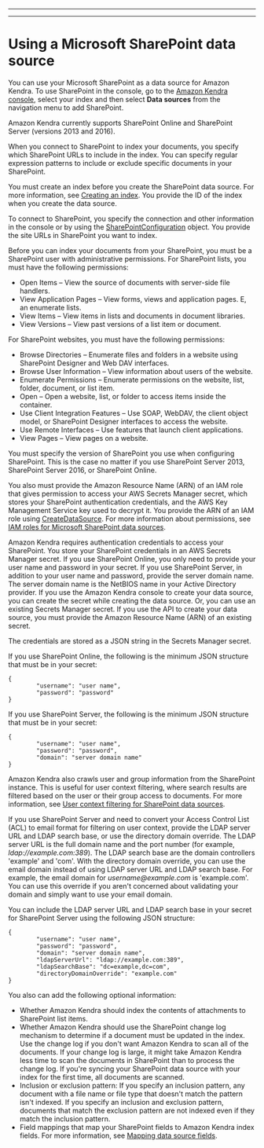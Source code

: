 --------

--------

# Using a Microsoft SharePoint data source<a name="data-source-sharepoint"></a>

You can use your Microsoft SharePoint as a data source for Amazon Kendra\. To use SharePoint in the console, go to the [Amazon Kendra console](https://console.aws.amazon.com/kendra/), select your index and then select **Data sources** from the navigation menu to add SharePoint\.

Amazon Kendra currently supports SharePoint Online and SharePoint Server \(versions 2013 and 2016\)\.

When you connect to SharePoint to index your documents, you specify which SharePoint URLs to include in the index\. You can specify regular expression patterns to include or exclude specific documents in your SharePoint\.

You must create an index before you create the SharePoint data source\. For more information, see [Creating an index](https://docs.aws.amazon.com/kendra/latest/dg/create-index.html)\. You provide the ID of the index when you create the data source\.

To connect to SharePoint, you specify the connection and other information in the console or by using the [SharePointConfiguration](https://docs.aws.amazon.com/kendra/latest/dg/API_SharePointConfiguration.html) object\. You provide the site URLs in SharePoint you want to index\.

Before you can index your documents from your SharePoint, you must be a SharePoint user with administrative permissions\. For SharePoint lists, you must have the following permissions:
+ Open Items – View the source of documents with server\-side file handlers\.
+ View Application Pages – View forms, views and application pages\. E, an enumerate lists\.
+ View Items – View items in lists and documents in document libraries\.
+ View Versions – View past versions of a list item or document\.

For SharePoint websites, you must have the following permissions:
+ Browse Directories – Enumerate files and folders in a website using SharePoint Designer and Web DAV interfaces\.
+ Browse User Information – View information about users of the website\.
+ Enumerate Permissions – Enumerate permissions on the website, list, folder, document, or list item\.
+ Open – Open a website, list, or folder to access items inside the container\.
+ Use Client Integration Features – Use SOAP, WebDAV, the client object model, or SharePoint Designer interfaces to access the website\.
+ Use Remote Interfaces – Use features that launch client applications\.
+ View Pages – View pages on a website\.

You must specify the version of SharePoint you use when configuring SharePoint\. This is the case no matter if you use SharePoint Server 2013, SharePoint Server 2016, or SharePoint Online\.

You also must provide the Amazon Resource Name \(ARN\) of an IAM role that gives permission to access your AWS Secrets Manager secret, which stores your SharePoint authentication credentials, and the AWS Key Management Service key used to decrypt it\. You provide the ARN of an IAM role using [CreateDataSource](https://docs.aws.amazon.com/kendra/latest/dg/API_CreateDataSource.html)\. For more information about permissions, see [IAM roles for Microsoft SharePoint data sources](https://docs.aws.amazon.com/kendra/latest/dg/iam-roles.html#iam-roles-ds)\.

Amazon Kendra requires authentication credentials to access your SharePoint\. You store your SharePoint credentials in an AWS Secrets Manager secret\. If you use SharePoint Online, you only need to provide your user name and password in your secret\. If you use SharePoint Server, in addition to your user name and password, provide the server domain name\. The server domain name is the NetBIOS name in your Active Directory provider\. If you use the Amazon Kendra console to create your data source, you can create the secret while creating the data source\. Or, you can use an existing Secrets Manager secret\. If you use the API to create your data source, you must provide the Amazon Resource Name \(ARN\) of an existing secret\.

The credentials are stored as a JSON string in the Secrets Manager secret\.

If you use SharePoint Online, the following is the minimum JSON structure that must be in your secret:

```
{ 
        "username": "user name", 
        "password": "password"
}
```

If you use SharePoint Server, the following is the minimum JSON structure that must be in your secret:

```
{
        "username": "user name", 
        "password": "password", 
        "domain": "server domain name"
}
```

Amazon Kendra also crawls user and group information from the SharePoint instance\. This is useful for user context filtering, where search results are filtered based on the user or their group access to documents\. For more information, see [User context filtering for SharePoint data sources](https://docs.aws.amazon.com/kendra/latest/dg/user-context-filter.html#context-filter-sharepoint-online)\.

If you use SharePoint Server and need to convert your Access Control List \(ACL\) to email format for filtering on user context, provide the LDAP server URL and LDAP search base, or use the directory domain override\. The LDAP server URL is the full domain name and the port number \(for example, *ldap://example\.com:389*\)\. The LDAP search base are the domain controllers 'example' and 'com'\. With the directory domain override, you can use the email domain instead of using LDAP server URL and LDAP search base\. For example, the email domain for *username@example\.com* is 'example\.com'\. You can use this override if you aren't concerned about validating your domain and simply want to use your email domain\.

You can include the LDAP server URL and LDAP search base in your secret for SharePoint Server using the following JSON structure:

```
{
        "username": "user name", 
        "password": "password", 
        "domain": "server domain name",
        "ldapServerUrl": "ldap://example.com:389",
        "ldapSearchBase": "dc=example,dc=com",
        "directoryDomainOverride": "example.com"
}
```

You also can add the following optional information:
+ Whether Amazon Kendra should index the contents of attachments to SharePoint list items\.
+ Whether Amazon Kendra should use the SharePoint change log mechanism to determine if a document must be updated in the index\. Use the change log if you don't want Amazon Kendra to scan all of the documents\. If your change log is large, it might take Amazon Kendra less time to scan the documents in SharePoint than to process the change log\. If you're syncing your SharePoint data source with your index for the first time, all documents are scanned\.
+ Inclusion or exclusion pattern: If you specify an inclusion pattern, any document with a file name or file type that doesn't match the pattern isn't indexed\. If you specify an inclusion and exclusion pattern, documents that match the exclusion pattern are not indexed even if they match the inclusion pattern\.
+ Field mappings that map your SharePoint fields to Amazon Kendra index fields\. For more information, see [Mapping data source fields](field-mapping.md)\.